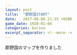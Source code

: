 ```yaml
---
layout: post
title:  "郡野国START"
date:   2017-06-08 21:35 +0200
game_date: 1920-01-04
categories: korino
excerpt_separator: <!--more-->
---
```


郡野国のマップを作りました<!--more-->
